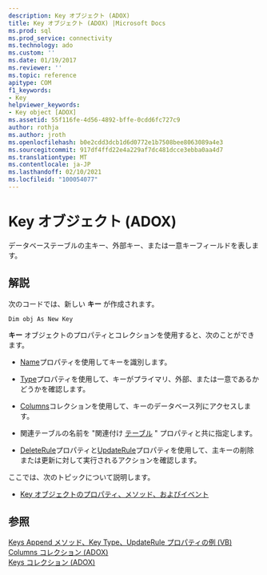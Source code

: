 ```yaml
---
description: Key オブジェクト (ADOX)
title: Key オブジェクト (ADOX) |Microsoft Docs
ms.prod: sql
ms.prod_service: connectivity
ms.technology: ado
ms.custom: ''
ms.date: 01/19/2017
ms.reviewer: ''
ms.topic: reference
apitype: COM
f1_keywords:
- Key
helpviewer_keywords:
- Key object [ADOX]
ms.assetid: 55f116fe-4d56-4892-bffe-0cdd6fc727c9
author: rothja
ms.author: jroth
ms.openlocfilehash: b0e2cdd3dcb1d6d0772e1b7508bee8063089a4e3
ms.sourcegitcommit: 917df4ffd22e4a229af7dc481dcce3ebba0aa4d7
ms.translationtype: MT
ms.contentlocale: ja-JP
ms.lasthandoff: 02/10/2021
ms.locfileid: "100054077"
---
```

# <a name="key-object-adox"></a>Key オブジェクト (ADOX)
データベーステーブルの主キー、外部キー、または一意キーフィールドを表します。  
  
## <a name="remarks"></a>解説  
 次のコードでは、新しい **キー** が作成されます。  
  
```  
Dim obj As New Key  
```  
  
 **キー** オブジェクトのプロパティとコレクションを使用すると、次のことができます。  
  
-   [Name](./name-property-adox.md)プロパティを使用してキーを識別します。  
  
-   [Type](./type-property-key-adox.md)プロパティを使用して、キーがプライマリ、外部、または一意であるかどうかを確認します。  
  
-   [Columns](./columns-collection-adox.md)コレクションを使用して、キーのデータベース列にアクセスします。  
  
-   関連テーブルの名前を "関連付け [テーブル](./relatedtable-property-adox.md) " プロパティと共に指定します。  
  
-   [DeleteRule](./deleterule-property-adox.md)プロパティと[UpdateRule](./updaterule-property-adox.md)プロパティを使用して、主キーの削除または更新に対して実行されるアクションを確認します。  
  
 ここでは、次のトピックについて説明します。  
  
-   [Key オブジェクトのプロパティ、メソッド、およびイベント](./key-object-properties-methods-and-events.md)  
  
## <a name="see-also"></a>参照  
 [Keys Append メソッド、Key Type、UpdateRule プロパティの例 (VB)](./keys-append-method-key-type-relatedcolumn-relatedtable-example-vb.md)   
 [Columns コレクション (ADOX)](./columns-collection-adox.md)   
 [Keys コレクション (ADOX)](./keys-collection-adox.md)